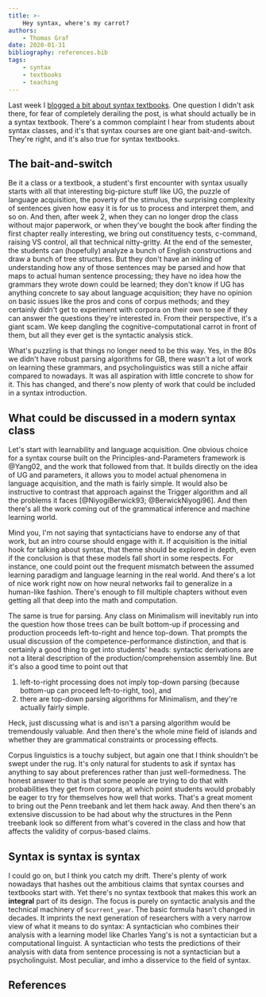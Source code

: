```yaml
---
title: >-
    Hey syntax, where's my carrot?
authors:
    - Thomas Graf
date: 2020-01-31
bibliography: references.bib
tags:
    - syntax
    - textbooks
    - teaching
---
```


<!-- START_SUMMARY_BLOCK -->
Last week I [blogged a bit about syntax textbooks]({filename}2020-01-22_graf_syntax-textbooks.md).
One question I didn't ask there, for fear of completely derailing the post, is what should actually be in a syntax textbook.
There's a common complaint I hear from students about syntax classes, and it's that syntax courses are one giant bait-and-switch.
They're right, and it's also true for syntax textbooks.
<!-- END_SUMMARY_BLOCK -->


## The bait-and-switch

Be it a class or a textbook, a student's first encounter with syntax usually starts with all that interesting big-picture stuff like UG, the puzzle of language acquisition, the poverty of the stimulus, the surprising complexity of sentences given how easy it is for us to process and interpret them, and so on.
And then, after week 2, when they can no longer drop the class without major paperwork, or when they've bought the book after finding the first chapter really interesting, we bring out constituency tests, c-command, raising VS control, all that technical nitty-gritty.
At the end of the semester, the students can (hopefully) analyze a bunch of English constructions and draw a bunch of tree structures.
But they don't have an inkling of understanding how any of those sentences may be parsed and how that maps to actual human sentence processing;
they have no idea how the grammars they wrote down could be learned;
they don't know if UG has anything concrete to say about language acquisition;
they have no opinion on basic issues like the pros and cons of corpus methods;
and they certainly didn't get to experiment with corpora on their own to see if they can answer the questions they're interested in.
From their perspective, it's a giant scam.
We keep dangling the cognitive-computational carrot in front of them, but all they ever get is the syntactic analysis stick.

What's puzzling is that things no longer need to be this way.
Yes, in the 80s we didn't have robust parsing algorithms for GB, there wasn't a lot of work on learning these grammars, and psycholinguistics was still a niche affair compared to nowadays.
It was all aspiration with little concrete to show for it.
This has changed, and there's now plenty of work that could be included in a syntax introduction.


## What could be discussed in a modern syntax class

Let's start with learnability and language acquisition.
One obvious choice for a syntax course built on the Principles-and-Parameters framework is @Yang02, and the work that followed from that.
It builds directly on the idea of UG and parameters, it allows you to model actual phenomena in language acquisition, and the math is fairly simple.
It would also be instructive to contrast that approach against the Trigger algorithm and all the problems it faces [@NiyogiBerwick93; @BerwickNiyogi96].
And then there's all the work coming out of the grammatical inference and machine learning world.

Mind you, I'm not saying that syntacticians have to endorse any of that work, but an intro course should engage with it.
If acquisition is the initial hook for talking about syntax, that theme should be explored in depth, even if the conclusion is that these models fall short in some respects.
For instance, one could point out the frequent mismatch between the assumed learning paradigm and language learning in the real world.
And there's a lot of nice work right now on how neural networks fail to generalize in a human-like fashion.
There's enough to fill multiple chapters without even getting all that deep into the math and computation.

The same is true for parsing.
Any class on Minimalism will inevitably run into the question how those trees can be built bottom-up if processing and production proceeds left-to-right and hence top-down.
That prompts the usual discussion of the competence-performance distinction, and that is certainly a good thing to get into students' heads: syntactic derivations  are not a literal description of the production/comprehension assembly line.
But it's also a good time to point out that

1. left-to-right processing does not imply top-down parsing (because bottom-up can proceed left-to-right, too), and
1. there are top-down parsing algorithms for Minimalism, and they're actually fairly simple.

Heck, just discussing what is and isn't a parsing algorithm would be tremendously valuable.
And then there's the whole mine field of islands and whether they are grammatical constraints or processing effects.

Corpus linguistics is a touchy subject, but again one that I think shouldn't be swept under the rug.
It's only natural for students to ask if syntax has anything to say about preferences rather than just well-formedness.
The honest answer to that is that some people are trying to do that with probabilities they get from corpora, at which point students would probably be eager to try for themselves how well that works.
That's a great moment to bring out the Penn treebank and let them hack away.
And then there's an extensive discussion to be had about why the structures in the Penn treebank look so different from what's covered in the class and how that affects the validity of corpus-based claims.


## Syntax is syntax is syntax

I could go on, but I think you catch my drift.
There's plenty of work nowadays that hashes out the ambitious claims that syntax courses and textbooks start with.
Yet there's no syntax textbook that makes this work an **integral** part of its design.
The focus is purely on syntactic analysis and the technical machinery of `$current_year`.
The basic formula hasn't changed in decades.
It imprints the next generation of researchers with a very narrow view of what it means to do syntax:
A syntactician who combines their analysis with a learning model like Charles Yang's is not a syntactician but a computational linguist.
A syntactician who tests the predictions of their analysis with data from sentence processing is not a syntactician but a psycholinguist.
Most peculiar, and imho a disservice to the field of syntax.


## References
